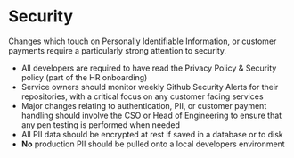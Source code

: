 # Security

Changes which touch on Personally Identifiable Information, or customer payments require a particularly
strong attention to security.

* All developers are required to have read the Privacy Policy & Security policy (part of the HR onboarding)
* Service owners should monitor weekly Github Security Alerts for their repositories, with a critical focus on any
customer facing services
* Major changes relating to authentication, PII, or customer payment handling should involve the CSO or Head of
Engineering to ensure that any pen testing is performed when needed
* All PII data should be encrypted at rest if saved in a database or to disk
* **No** production PII should be pulled onto a local developers environment
